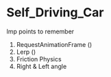 # Self_Driving_Car

Imp points to remember

1. RequestAnimationFrame ()
2. Lerp ()
3. Friction Physics
4. Right & Left angle
